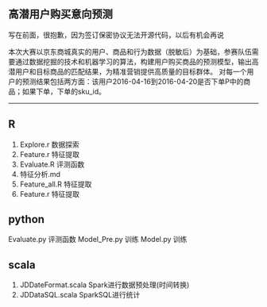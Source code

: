 高潜用户购买意向预测
----

写在前面，很抱歉，因为签订保密协议无法开源代码，以后有机会再说

本次大赛以京东商城真实的用户、商品和行为数据（脱敏后）为基础，参赛队伍需要通过数据挖掘的技术和机器学习的算法，构建用户购买商品的预测模型，输出高潜用户和目标商品的匹配结果，为精准营销提供高质量的目标群体。
对每一个用户的预测结果包括两方面：该用户2016-04-16到2016-04-20是否下单P中的商品；如果下单，下单的sku_id。

----
R
---
1. Explore.r  数据探索
2. Feature.r  特征提取
3. Evaluate.R 评测函数
4. 特征分析.md  
5. Feature_all.R  特征提取
6. Feature.r  特征提取

python
---
Evaluate.py  评测函数
Model_Pre.py  训练
Model.py      训练

scala
---
1. JDDateFormat.scala Spark进行数据预处理(时间转换)
2. JDDataSQL.scala  SparkSQL进行统计





